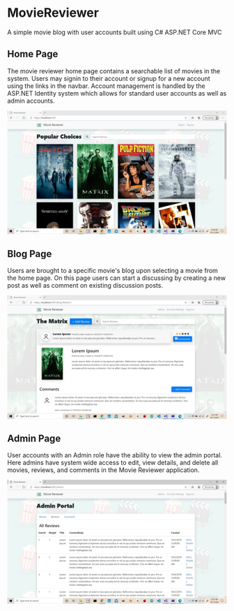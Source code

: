 # MovieReviewer

A simple movie blog with user accounts built using C# ASP.NET Core MVC


## Home Page
The movie reviewer home page contains a searchable list of movies in the system.  Users may signin to their account or signup for a new account using the links in the navbar.  Account management is handled by the ASP.NET Identity system which allows for standard user accounts as well as admin accounts.

![Home](https://raw.githubusercontent.com/MicroJEdi/MovieReviewer/main/MovieReviewerHome.jpg)


## Blog Page
Users are brought to a specific movie's blog upon selecting a movie from the home page.  On this page users can start a discussing by creating a new post as well as comment on existing discussion posts.

![Home](https://raw.githubusercontent.com/MicroJEdi/MovieReviewer/main/MovieReviewerBlog.jpg)


## Admin Page
User accounts with an Admin role have the ability to view the admin portal.  Here admins have system wide access to edit, view details, and delete all movies, reviews, and comments in the Movie Reviewer application.

![Home](https://raw.githubusercontent.com/MicroJEdi/MovieReviewer/main/MovieReviewerAdmin.jpg)
